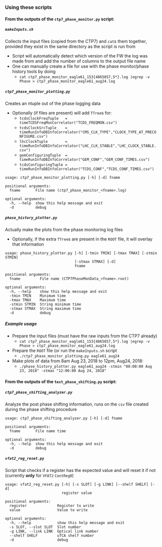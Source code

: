### Using these scripts

#### From the outputs of the `ctp7_phase_monitor.py` script:
##### `makeInputs.sh`
Collects the input files (copied from the CTP7) and `cat`s them together, provided they exist in the same directory as the script is run from
* Script will automatically detect which version of the FW the log was made from and add the number of columns to the output file name
* One can manually create a file for use with the phase monitor/phase history tools by doing
  * `cat ctp7_phase_monitor_eagle61_153{4865857,5*}.log |egrep -v Phase > ctp7_phase_monitor_eagle61_aug24.log`

##### `ctp7_phase_monitor_plotting.py`
Creates an ntuple out of the phase logging data
* Optionally (if files are present) will add `TTree`s for:
  * `tcdsClockFreqTuple   = timeTCDSFreqMonCorrelator("TCDS_FREQMON.csv")`
  * `tcdsClockSrcTuple    = timeRunInfoDBInfoCorrelator("CMS_CLK_TYPE","CLOCK_TYPE_AT_PRECONFIGURE.csv")`
  * `lhcClockTuple        = timeRunInfoDBInfoCorrelator("LHC_CLK_STABLE","LHC_CLOCK_STABLE.csv")`
  * `gemConfiguringTuple  = timeRunInfoDBInfoCorrelator("GEM_CONF","GEM_CONF_TIMES.csv")`
  * `tcdsConfiguringTuple = timeRunInfoDBInfoCorrelator("TCDS_CONF","TCDS_CONF_TIMES.csv")`

```
usage: ctp7_phase_monitor_plotting.py [-h] [-d] fname

positional arguments:
  fname       File name (ctp7_phase_monitor_<fname>.log)

optional arguments:
  -h, --help  show this help message and exit
  -d          debug
```

##### `phase_history_plotter.py`
Actually make the plots from the phase monitoring log files
* Optionally, if the extra `TTree`s are present in the `ROOT` file, it will overlay that information

```
usage: phase_history_plotter.py [-h] [-tmin TMIN] [-tmax TMAX] [-stmin STMIN]
                                [-stmax STMAX] [-d]
                                fname

positional arguments:
  fname         File name (CTP7PhaseMonData_<fname>.root)

optional arguments:
  -h, --help    show this help message and exit
  -tmin TMIN    Minimum time
  -tmax TMAX    Maximum time
  -stmin STMIN  String minimum time
  -stmax STMAX  String maximum time
  -d            debug
```

##### Example usage
* Prepare the input files (must have the raw inputs from the CTP7 already)
  * `cat ctp7_phase_monitor_eagle61_153{4865857,5*}.log |egrep -v Phase > ctp7_phase_monitor_eagle61_aug24.log`
* Prepare the `ROOT` file (or run the `makeInputs.sh` script
  * `./ctp7_phase_monitor_plotting.py eagle61_aug24`
* Make plots of data from 8am Aug 23, 2018 to 12pm, Aug24, 2018:
  * `./phase_history_plotter.py eagle61_aug24 -stmin "08:00:00 Aug 23, 2018" -stmax "12:00:00 Aug 24, 2018"`

#### From the outputs of the `test_phase_shifting.py` script:
##### `ctp7_phase_shifting_analyzer.py`
Analyze the post phase shifting information, runs on the `csv` file created during the phase shifting procedure

```
usage: ctp7_phase_shifting_analyzer.py [-h] [-d] fname

positional arguments:
  fname       File name time

optional arguments:
  -h, --help  show this help message and exit
  -d          debug
```

##### `vfat2_reg_reset.py`
Script that checks if a register has the expected value and will reset it if not (currently **only** for `VFAT2` `ContReg0`)

```
usage: vfat2_reg_reset.py [-h] [-s SLOT] [-g LINK] [--shelf SHELF] [-d]
                          register value

positional arguments:
  register              Register to write
  value                 Value to write

optional arguments:
  -h, --help            show this help message and exit
  -s SLOT, --slot SLOT  Slot number
  -g LINK, --link LINK  Optical link number
  --shelf SHELF         uTCA shelf number
  -d                    debug
```
